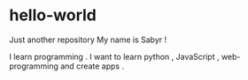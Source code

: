 # hello-world
Just another repository 
My name is Sabyr !

I learn programming . I want to learn python , JavaScript , web-programming and create apps .

